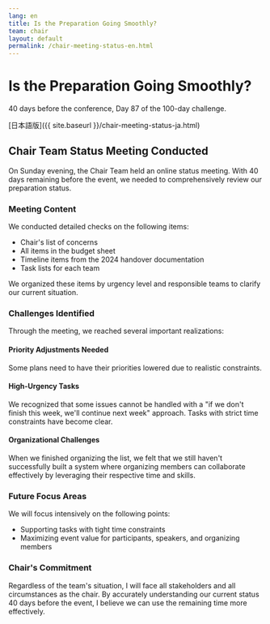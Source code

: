 ```yaml
---
lang: en
title: Is the Preparation Going Smoothly?
team: chair
layout: default
permalink: /chair-meeting-status-en.html
---
```


# Is the Preparation Going Smoothly?

40 days before the conference, Day 87 of the 100-day challenge.

[日本語版]({{ site.baseurl }}/chair-meeting-status-ja.html)

## Chair Team Status Meeting Conducted

On Sunday evening, the Chair Team held an online status meeting. With 40 days remaining before the event, we needed to comprehensively review our preparation status.

### Meeting Content

We conducted detailed checks on the following items:

- Chair's list of concerns
- All items in the budget sheet
- Timeline items from the 2024 handover documentation
- Task lists for each team

We organized these items by urgency level and responsible teams to clarify our current situation.

### Challenges Identified

Through the meeting, we reached several important realizations:

#### Priority Adjustments Needed
Some plans need to have their priorities lowered due to realistic constraints.

#### High-Urgency Tasks
We recognized that some issues cannot be handled with a "if we don't finish this week, we'll continue next week" approach. Tasks with strict time constraints have become clear.

#### Organizational Challenges
When we finished organizing the list, we felt that we still haven't successfully built a system where organizing members can collaborate effectively by leveraging their respective time and skills.

### Future Focus Areas

We will focus intensively on the following points:

- Supporting tasks with tight time constraints
- Maximizing event value for participants, speakers, and organizing members

### Chair's Commitment

Regardless of the team's situation, I will face all stakeholders and all circumstances as the chair. By accurately understanding our current status 40 days before the event, I believe we can use the remaining time more effectively.
